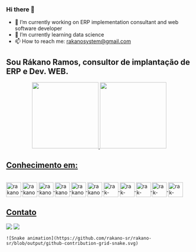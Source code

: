 ### Hi there 👋

- 🔭 I’m currently working on ERP implementation consultant and web software developer
- 🌱 I’m currently learning data science
- 📫 How to reach me: rakanosystem@gmail.com


## Sou Rákano Ramos, consultor de implantação de ERP e Dev. WEB.

          
<div align="center">
  <a href="https://github.com/rakano-sr">
  <img height="180em" src="https://github-readme-stats.vercel.app/api?username=rakano-sr&show_icons=true&theme=ocean_dark&include_all_commits=true&count_private=true"/>
  <img height="180em" src="https://github-readme-stats.vercel.app/api/top-langs/?username=rakano-sr&layout=compact&langs_count=7&theme=ocean_dark"/>
</div>

## Conhecimento em:
<div style="display: inline_block"><br>
  <img align="center" alt="rakano-css" height="40" width="40" src="https://cdn.jsdelivr.net/gh/devicons/devicon/icons/html5/html5-original.svg">
  <img align="center" alt="rakano-css" height="40" width="40" src="https://cdn.jsdelivr.net/gh/devicons/devicon/icons/css3/css3-original.svg">
  <img align="center" alt="rakano-js" height="40" width="40" src="https://cdn.jsdelivr.net/gh/devicons/devicon/icons/javascript/javascript-original.svg">
  <img align="center" alt="rakano-linux" height="40" width="40" src="https://cdn.jsdelivr.net/gh/devicons/devicon/icons/linux/linux-original.svg">
  <img align="center" alt="rakano-myslq" height="40" width="40" src="https://cdn.jsdelivr.net/gh/devicons/devicon/icons/mysql/mysql-original-wordmark.svg">
  <img align="center" alt="rakano-oracle" height="40" width="40" src="https://cdn.jsdelivr.net/gh/devicons/devicon/icons/oracle/oracle-original.svg">
  <img align="center" alt="rak-sqlMic" height="40" width="40" src="https://cdn.jsdelivr.net/gh/devicons/devicon/icons/microsoftsqlserver/microsoftsqlserver-plain-wordmark.svg">
  <img align="center" alt="rak-postgree" height="40" width="40" src="https://cdn.jsdelivr.net/gh/devicons/devicon/icons/postgresql/postgresql-original.svg">
  <img align="center" alt="rak-NodeJs" height="40" width="40" src="https://cdn.jsdelivr.net/gh/devicons/devicon/icons/nodejs/nodejs-plain-wordmark.svg">
  <img align="center" alt="rak-Vue" height="40" width="40" src="https://cdn.jsdelivr.net/gh/devicons/devicon/icons/vuejs/vuejs-original-wordmark.svg" />
  <img align="center" alt="rak-MongoDB" height="40" width="40" src="https://cdn.jsdelivr.net/gh/devicons/devicon/icons/mongodb/mongodb-plain-wordmark.svg" />
  
  ## Contato
  <div>
    <a href="https://www.linkedin.com/in/rakano-ramos/" target="_blank"><img src="https://img.shields.io/badge/LinkedIn-0077B5?style=for-the-badge&logo=linkedin&logoColor=white" target="_blank"></a>
    <a href = "mailto:rakanosystem@gmail.com"><img src="https://img.shields.io/badge/-Gmail-%23333?style=for-the-badge&logo=gmail&logoColor=white" target="_blank"></a>
    
    ![Snake animation](https://github.com/rakano-sr/rakano-sr/blob/output/github-contribution-grid-snake.svg)
    
 
 </div>
          
          
          
          
                            
  
  
          
         
          
          
</div>
